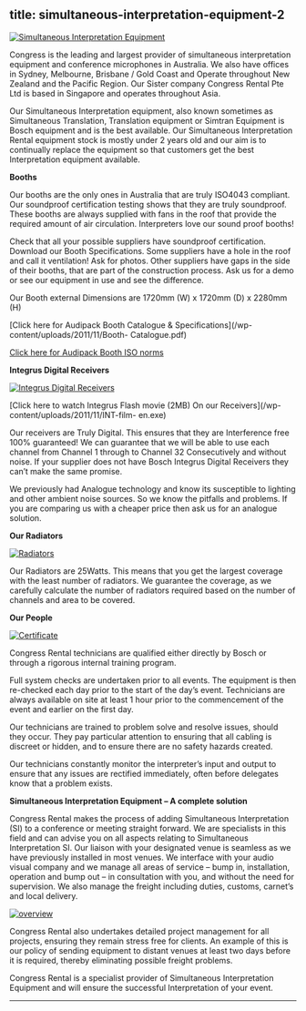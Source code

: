  title: simultaneous-interpretation-equipment-2
----------------------------------------------------------

[ ![Simultaneous Interpretation Equipment](/wp-content/uploads/2011/09/asd-224x300.jpg)](/wp-content/uploads/2011/09/asd.jpg)

Congress is the leading and largest provider of simultaneous interpretation equipment and conference microphones in Australia. We also have offices in Sydney, Melbourne, Brisbane / Gold Coast and Operate throughout New Zealand and the Pacific Region. Our Sister company Congress Rental Pte Ltd is based in Singapore and operates throughout Asia.

Our Simultaneous Interpretation equipment, also known sometimes as Simultaneous Translation, Translation equipment or Simtran Equipment is Bosch equipment and is the best available. Our Simultaneous Interpretation Rental equipment stock is mostly under 2 years old and our aim is to continually replace the equipment so that customers get the best Interpretation equipment available.

**Booths**

Our booths are the only ones in Australia that are truly ISO4043 compliant. Our soundproof certification testing shows that they are truly soundproof. These booths are always supplied with fans in the roof that provide the required amount of air circulation. Interpreters love our sound proof booths!

Check that all your possible suppliers have soundproof certification. Download our Booth Specifications. Some suppliers have a hole in the roof and call it ventilation! Ask for photos. Other suppliers have gaps in the side of their booths, that are part of the construction process. Ask us for a demo or see our equipment in use and see the difference.

Our Booth external Dimensions are 1720mm (W) x 1720mm (D) x 2280mm (H)

[Click here for Audipack Booth Catalogue &amp; Specifications](/wp-content/uploads/2011/11/Booth- Catalogue.pdf)

[Click here for Audipack Booth ISO norms](/wp-content/uploads/2011/11/Booth-ISO-Norms.pdf)

**Integrus Digital Receivers**

[ ![Integrus Digital Receivers](/wp-content/uploads/2011/09/11-300x219.jpg)](/wp-content/uploads/2011/09/11.jpg)

[Click here to watch Integrus Flash movie (2MB) On our Receivers](/wp-content/uploads/2011/11/INT-film- en.exe)

Our receivers are Truly Digital. This ensures that they are Interference free 100% guaranteed! We can guarantee that we will be able to use each channel from Channel 1 through to Channel 32 Consecutively and without noise. If your supplier does not have Bosch Integrus Digital Receivers they can’t make the same promise.

We previously had Analogue technology and know its susceptible to lighting and other ambient noise sources. So we know the pitfalls and problems. If you are comparing us with a cheaper price then ask us for an analogue solution.

**Our Radiators**

[ ![Radiators](/wp-content/uploads/2011/09/2-300x233.jpg)](/wp-content/uploads/2011/09/2.jpg)

Our Radiators are 25Watts. This means that you get the largest coverage with the least number of radiators. We guarantee the coverage, as we carefully calculate the number of radiators required based on the number of channels and area to be covered.

**Our People**

[ ![Certificate](/wp-content/uploads/2011/09/3-210x300.jpg)](/wp-content/uploads/2011/09/3.jpg)

Congress Rental technicians are qualified either directly by Bosch or through a rigorous internal training program.

Full system checks are undertaken prior to all events. The equipment is then re-checked each day prior to the start of the day’s event. Technicians are always available on site at least 1 hour prior to the commencement of the event and earlier on the first day.

Our technicians are trained to problem solve and resolve issues, should they occur. They pay particular attention to ensuring that all cabling is discreet or hidden, and to ensure there are no safety hazards created.

Our technicians constantly monitor the interpreter’s input and output to ensure that any issues are rectified immediately, often before delegates know that a problem exists.

**Simultaneous Interpretation Equipment – A complete solution**

Congress Rental makes the process of adding Simultaneous Interpretation (SI) to a conference or meeting straight forward. We are specialists in this field and can advise you on all aspects relating to Simultaneous Interpretation SI. Our liaison with your designated venue is seamless as we have previously installed in most venues. We interface with your audio visual company and we manage all areas of service – bump in, installation, operation and bump out – in consultation with you, and without the need for supervision. We also manage the freight including duties, customs, carnet’s and local delivery.

[ ![overview](/wp-content/uploads/2011/09/4-300x199.jpg)](/wp-content/uploads/2011/09/4.jpg)

Congress Rental also undertakes detailed project management for all projects, ensuring they remain stress free for clients. An example of this is our policy of sending equipment to distant venues at least two days before it is required, thereby eliminating possible freight problems.

Congress Rental is a specialist provider of Simultaneous Interpretation Equipment and will ensure the successful Interpretation of your event.




----------------------------------------------------------
